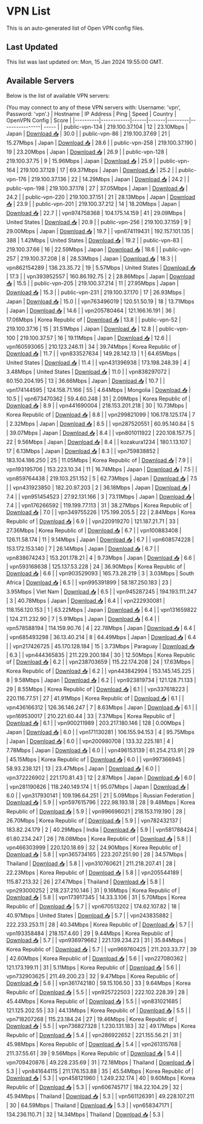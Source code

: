 # VPN List

This is an auto-generated list of Open VPN config files.

## Last Updated

This list was last updated on: Mon, 15 Jan 2024 19:55:00 GMT.

## Available Servers

Below is the list of available VPN servers:

(You may connect to any of these VPN servers with: Username: 'vpn', Password: 'vpn'.)
| Hostname | IP Address | Ping | Speed | Country | OpenVPN Config | Score |
|----------|------------|------|-------|---------|----------------| ----- |
| public-vpn-134 | 219.100.37.104 | 12 | 23.10Mbps | Japan | [Download 📥](./configs/server_0_JP.ovpn) | 30.0 |
| public-vpn-86 | 219.100.37.69 | 21 | 15.27Mbps | Japan | [Download 📥](./configs/server_1_JP.ovpn) | 28.6 |
| public-vpn-258 | 219.100.37.190 | 19 | 23.20Mbps | Japan | [Download 📥](./configs/server_2_JP.ovpn) | 26.9 |
| public-vpn-128 | 219.100.37.75 | 9 | 15.96Mbps | Japan | [Download 📥](./configs/server_3_JP.ovpn) | 25.9 |
| public-vpn-164 | 219.100.37.128 | 17 | 69.37Mbps | Japan | [Download 📥](./configs/server_4_JP.ovpn) | 25.2 |
| public-vpn-176 | 219.100.37.136 | 22 | 14.29Mbps | Japan | [Download 📥](./configs/server_5_JP.ovpn) | 24.2 |
| public-vpn-198 | 219.100.37.178 | 27 | 37.05Mbps | Japan | [Download 📥](./configs/server_6_JP.ovpn) | 24.2 |
| public-vpn-220 | 219.100.37.151 | 21 | 28.13Mbps | Japan | [Download 📥](./configs/server_7_JP.ovpn) | 23.9 |
| public-vpn-201 | 219.100.37.212 | 14 | 18.20Mbps | Japan | [Download 📥](./configs/server_8_JP.ovpn) | 22.7 |
| vpn974758368 | 104.175.14.159 | 41 | 29.09Mbps | United States | [Download 📥](./configs/server_9_US.ovpn) | 20.9 |
| public-vpn-256 | 219.100.37.159 | 9 | 29.00Mbps | Japan | [Download 📥](./configs/server_10_JP.ovpn) | 19.7 |
| vpn674119431 | 192.157.101.135 | 388 | 1.42Mbps | United States | [Download 📥](./configs/server_11_US.ovpn) | 19.2 |
| public-vpn-83 | 219.100.37.66 | 16 | 22.59Mbps | Japan | [Download 📥](./configs/server_12_JP.ovpn) | 18.6 |
| public-vpn-257 | 219.100.37.208 | 8 | 28.53Mbps | Japan | [Download 📥](./configs/server_13_JP.ovpn) | 18.3 |
| vpn862154289 | 136.23.35.72 | 19 | 5.57Mbps | United States | [Download 📥](./configs/server_14_US.ovpn) | 17.3 |
| vpn393952557 | 160.86.192.75 | 2 | 28.86Mbps | Japan | [Download 📥](./configs/server_15_JP.ovpn) | 15.5 |
| public-vpn-205 | 219.100.37.214 | 11 | 27.95Mbps | Japan | [Download 📥](./configs/server_16_JP.ovpn) | 15.3 |
| public-vpn-231 | 219.100.37.170 | 17 | 26.93Mbps | Japan | [Download 📥](./configs/server_17_JP.ovpn) | 15.0 |
| vpn763496019 | 120.51.50.19 | 18 | 13.71Mbps | Japan | [Download 📥](./configs/server_18_JP.ovpn) | 14.6 |
| vpn205780464 | 121.166.16.191 | 36 | 17.06Mbps | Korea Republic of | [Download 📥](./configs/server_19_KR.ovpn) | 13.8 |
| public-vpn-52 | 219.100.37.16 | 15 | 31.51Mbps | Japan | [Download 📥](./configs/server_20_JP.ovpn) | 12.8 |
| public-vpn-100 | 219.100.37.57 | 16 | 19.11Mbps | Japan | [Download 📥](./configs/server_21_JP.ovpn) | 12.6 |
| vpn160593065 | 210.123.246.11 | 34 | 39.74Mbps | Korea Republic of | [Download 📥](./configs/server_22_KR.ovpn) | 11.7 |
| vpn833527634 | 149.28.142.13 | 1 | 64.65Mbps | United States | [Download 📥](./configs/server_23_US.ovpn) | 11.4 |
| vpn431396938 | 173.198.248.39 | 4 | 3.48Mbps | United States | [Download 📥](./configs/server_24_US.ovpn) | 11.0 |
| vpn838297072 | 60.150.204.195 | 13 | 36.66Mbps | Japan | [Download 📥](./configs/server_25_JP.ovpn) | 10.7 |
| vpn174144595 | 124.158.71.166 | 55 | 4.64Mbps | Mongolia | [Download 📥](./configs/server_26_MN.ovpn) | 10.5 |
| vpn673470362 | 59.4.60.248 | 31 | 2.09Mbps | Korea Republic of | [Download 📥](./configs/server_27_KR.ovpn) | 8.9 |
| vpn441690004 | 218.153.201.218 | 30 | 10.73Mbps | Korea Republic of | [Download 📥](./configs/server_28_KR.ovpn) | 8.8 |
| vpn299821099 | 106.178.125.174 | 7 | 2.32Mbps | Japan | [Download 📥](./configs/server_29_JP.ovpn) | 8.5 |
| vpn287520551 | 60.95.140.84 | 5 | 39.07Mbps | Japan | [Download 📥](./configs/server_30_JP.ovpn) | 8.4 |
| vpn801011922 | 220.108.157.75 | 22 | 9.56Mbps | Japan | [Download 📥](./configs/server_31_JP.ovpn) | 8.4 |
| kozakura1234 | 180.1.13.107 | 17 | 6.13Mbps | Japan | [Download 📥](./configs/server_32_JP.ovpn) | 8.3 |
| vpn759838852 | 183.104.186.250 | 25 | 11.05Mbps | Korea Republic of | [Download 📥](./configs/server_33_KR.ovpn) | 7.9 |
| vpn193195706 | 153.223.10.34 | 11 | 16.74Mbps | Japan | [Download 📥](./configs/server_34_JP.ovpn) | 7.5 |
| vpn859764438 | 219.103.251.152 | 5 | 62.73Mbps | Japan | [Download 📥](./configs/server_35_JP.ovpn) | 7.5 |
| vpn431923850 | 182.20.97.203 | 2 | 36.18Mbps | Japan | [Download 📥](./configs/server_36_JP.ovpn) | 7.4 |
| vpn951454523 | 27.92.131.166 | 3 | 73.11Mbps | Japan | [Download 📥](./configs/server_37_JP.ovpn) | 7.4 |
| vpn176266592 | 119.199.77.113 | 31 | 38.27Mbps | Korea Republic of | [Download 📥](./configs/server_38_KR.ovpn) | 7.0 |
| vpn349755226 | 175.199.205.5 | 22 | 2.84Mbps | Korea Republic of | [Download 📥](./configs/server_39_KR.ovpn) | 6.9 |
| vpn220919270 | 121.187.21.71 | 33 | 27.36Mbps | Korea Republic of | [Download 📥](./configs/server_40_KR.ovpn) | 6.7 |
| vpn100883408 | 126.11.58.174 | 11 | 9.14Mbps | Japan | [Download 📥](./configs/server_41_JP.ovpn) | 6.7 |
| vpn608574228 | 153.172.153.140 | 7 | 26.14Mbps | Japan | [Download 📥](./configs/server_42_JP.ovpn) | 6.7 |
| vpn838674243 | 153.201.178.21 | 4 | 9.73Mbps | Japan | [Download 📥](./configs/server_43_JP.ovpn) | 6.6 |
| vpn593168638 | 125.137.53.228 | 24 | 36.90Mbps | Korea Republic of | [Download 📥](./configs/server_44_KR.ovpn) | 6.6 |
| vpn903529093 | 165.73.28.219 | 3 | 3.03Mbps | South Africa | [Download 📥](./configs/server_45_ZA.ovpn) | 6.5 |
| vpn995391899 | 58.187.250.183 | 23 | 3.95Mbps | Viet Nam | [Download 📥](./configs/server_46_VN.ovpn) | 6.5 |
| vpn945287245 | 194.193.111.247 | 3 | 40.78Mbps | Japan | [Download 📥](./configs/server_47_JP.ovpn) | 6.4 |
| vpn222930081 | 118.156.120.153 | 1 | 63.22Mbps | Japan | [Download 📥](./configs/server_48_JP.ovpn) | 6.4 |
| vpn131659822 | 124.211.232.90 | 7 | 5.91Mbps | Japan | [Download 📥](./configs/server_49_JP.ovpn) | 6.4 |
| vpn578588194 | 114.159.90.76 | 4 | 22.78Mbps | Japan | [Download 📥](./configs/server_50_JP.ovpn) | 6.4 |
| vpn685493298 | 36.13.40.214 | 8 | 64.49Mbps | Japan | [Download 📥](./configs/server_51_JP.ovpn) | 6.4 |
| vpn217426725 | 45.170.128.184 | 15 | 3.73Mbps | Paraguay | [Download 📥](./configs/server_52_PY.ovpn) | 6.3 |
| vpn444365835 | 211.229.200.184 | 30 | 12.50Mbps | Korea Republic of | [Download 📥](./configs/server_53_KR.ovpn) | 6.2 |
| vpn238703659 | 115.22.174.208 | 24 | 17.63Mbps | Korea Republic of | [Download 📥](./configs/server_54_KR.ovpn) | 6.2 |
| vpn443842994 | 153.145.145.225 | 8 | 9.58Mbps | Japan | [Download 📥](./configs/server_55_JP.ovpn) | 6.2 |
| vpn923819734 | 121.128.71.133 | 29 | 8.55Mbps | Korea Republic of | [Download 📥](./configs/server_56_KR.ovpn) | 6.1 |
| vpn337618223 | 220.116.77.51 | 27 | 41.91Mbps | Korea Republic of | [Download 📥](./configs/server_57_KR.ovpn) | 6.1 |
| vpn436166312 | 126.36.146.247 | 7 | 8.63Mbps | Japan | [Download 📥](./configs/server_58_JP.ovpn) | 6.1 |
| vpn169530017 | 210.221.60.44 | 33 | 7.37Mbps | Korea Republic of | [Download 📥](./configs/server_59_KR.ovpn) | 6.1 |
| vpn900211989 | 203.217.180.146 | 128 | 0.00Mbps | Japan | [Download 📥](./configs/server_60_JP.ovpn) | 6.0 |
| vpn171130281 | 106.155.94.153 | 4 | 95.75Mbps | Japan | [Download 📥](./configs/server_61_JP.ovpn) | 6.0 |
| vpn200980708 | 133.32.225.181 | 4 | 7.78Mbps | Japan | [Download 📥](./configs/server_62_JP.ovpn) | 6.0 |
| vpn496153139 | 61.254.213.91 | 29 | 45.15Mbps | Korea Republic of | [Download 📥](./configs/server_63_KR.ovpn) | 6.0 |
| vpn997366945 | 58.93.238.121 | 13 | 23.47Mbps | Japan | [Download 📥](./configs/server_64_JP.ovpn) | 6.0 |
| vpn372226902 | 221.170.81.43 | 12 | 2.87Mbps | Japan | [Download 📥](./configs/server_65_JP.ovpn) | 6.0 |
| vpn281190826 | 118.240.149.174 | 1 | 95.07Mbps | Japan | [Download 📥](./configs/server_66_JP.ovpn) | 6.0 |
| vpn317930141 | 109.196.64.251 | 21 | 5.09Mbps | Russian Federation | [Download 📥](./configs/server_67_RU.ovpn) | 5.9 |
| vpn597615796 | 222.98.193.18 | 28 | 9.48Mbps | Korea Republic of | [Download 📥](./configs/server_68_KR.ovpn) | 5.9 |
| vpn996696021 | 218.153.119.190 | 28 | 26.70Mbps | Korea Republic of | [Download 📥](./configs/server_69_KR.ovpn) | 5.9 |
| vpn782432137 | 183.82.24.179 | 2 | 40.29Mbps | India | [Download 📥](./configs/server_70_IN.ovpn) | 5.9 |
| vpn581788424 | 61.80.234.247 | 26 | 78.08Mbps | Korea Republic of | [Download 📥](./configs/server_71_KR.ovpn) | 5.8 |
| vpn466303999 | 220.120.18.69 | 32 | 24.90Mbps | Korea Republic of | [Download 📥](./configs/server_72_KR.ovpn) | 5.8 |
| vpn365734165 | 223.207.251.90 | 28 | 34.57Mbps | Thailand | [Download 📥](./configs/server_73_TH.ovpn) | 5.8 |
| vpn310760621 | 211.218.207.41 | 28 | 22.23Mbps | Korea Republic of | [Download 📥](./configs/server_74_KR.ovpn) | 5.8 |
| vpn205544189 | 115.87.213.32 | 26 | 27.47Mbps | Thailand | [Download 📥](./configs/server_75_TH.ovpn) | 5.8 |
| vpn293000252 | 218.237.210.146 | 31 | 9.16Mbps | Korea Republic of | [Download 📥](./configs/server_76_KR.ovpn) | 5.8 |
| vpn173917345 | 14.33.3.106 | 31 | 5.70Mbps | Korea Republic of | [Download 📥](./configs/server_77_KR.ovpn) | 5.7 |
| vpn670513202 | 174.62.107.82 | 18 | 40.97Mbps | United States | [Download 📥](./configs/server_78_US.ovpn) | 5.7 |
| vpn243835882 | 222.233.253.11 | 28 | 40.34Mbps | Korea Republic of | [Download 📥](./configs/server_79_KR.ovpn) | 5.7 |
| vpn193358484 | 218.157.4.60 | 29 | 9.44Mbps | Korea Republic of | [Download 📥](./configs/server_80_KR.ovpn) | 5.7 |
| vpn936979662 | 221.139.234.23 | 31 | 35.84Mbps | Korea Republic of | [Download 📥](./configs/server_81_KR.ovpn) | 5.7 |
| vpn969760425 | 211.203.33.77 | 39 | 42.60Mbps | Korea Republic of | [Download 📥](./configs/server_82_KR.ovpn) | 5.6 |
| vpn227080362 | 121.173.199.11 | 31 | 5.11Mbps | Korea Republic of | [Download 📥](./configs/server_83_KR.ovpn) | 5.6 |
| vpn732903625 | 211.49.200.23 | 32 | 9.47Mbps | Korea Republic of | [Download 📥](./configs/server_84_KR.ovpn) | 5.6 |
| vpn361742180 | 59.15.106.50 | 33 | 9.64Mbps | Korea Republic of | [Download 📥](./configs/server_85_KR.ovpn) | 5.5 |
| vpn925722503 | 222.102.228.39 | 28 | 45.44Mbps | Korea Republic of | [Download 📥](./configs/server_86_KR.ovpn) | 5.5 |
| vpn831021685 | 121.125.202.55 | 33 | 44.13Mbps | Korea Republic of | [Download 📥](./configs/server_87_KR.ovpn) | 5.5 |
| vpn718207268 | 115.23.184.24 | 27 | 19.46Mbps | Korea Republic of | [Download 📥](./configs/server_88_KR.ovpn) | 5.5 |
| vpn736827328 | 1.230.131.183 | 32 | 49.17Mbps | Korea Republic of | [Download 📥](./configs/server_89_KR.ovpn) | 5.4 |
| vpn286922652 | 221.155.56.21 | 31 | 45.98Mbps | Korea Republic of | [Download 📥](./configs/server_90_KR.ovpn) | 5.4 |
| vpn261315768 | 211.37.55.61 | 39 | 9.56Mbps | Korea Republic of | [Download 📥](./configs/server_91_KR.ovpn) | 5.4 |
| vpn709420876 | 49.228.235.69 | 31 | 72.18Mbps | Thailand | [Download 📥](./configs/server_92_TH.ovpn) | 5.3 |
| vpn841644115 | 211.176.153.88 | 35 | 45.54Mbps | Korea Republic of | [Download 📥](./configs/server_93_KR.ovpn) | 5.3 |
| vpn458121960 | 1.249.232.174 | 40 | 9.60Mbps | Korea Republic of | [Download 📥](./configs/server_94_KR.ovpn) | 5.3 |
| vpn606745717 | 184.22.104.29 | 32 | 45.94Mbps | Thailand | [Download 📥](./configs/server_95_TH.ovpn) | 5.3 |
| vpn561126391 | 49.228.107.211 | 30 | 64.59Mbps | Thailand | [Download 📥](./configs/server_96_TH.ovpn) | 5.3 |
| vpn658347171 | 134.236.110.71 | 32 | 14.34Mbps | Thailand | [Download 📥](./configs/server_97_TH.ovpn) | 5.3 |
